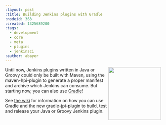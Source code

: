 ```yaml
---
:layout: post
:title: Building Jenkins plugins with Gradle
:nodeid: 363
:created: 1325689200
:tags:
  - development
  - core
  - meta
  - plugins
  - jenkinsci
:author: abayer
---
```


<img src="/sites/default/files/images/gradle_logo.gif" align="right" width="170"/>

Until now, Jenkins plugins written in Java or Groovy could only be built with Maven, using the maven-hpi-plugin to generate a proper manifest and archive which Jenkins can consume. But starting now, you can also use [Gradle](http://gradle.org)!

See [the wiki](https://wiki.jenkins-ci.org/display/JENKINS/Gradle+JPI+Plugin) for information on how you can use Gradle and the new gradle-jpi-plugin to build, test and release your Java or Groovy Jenkins plugin.
